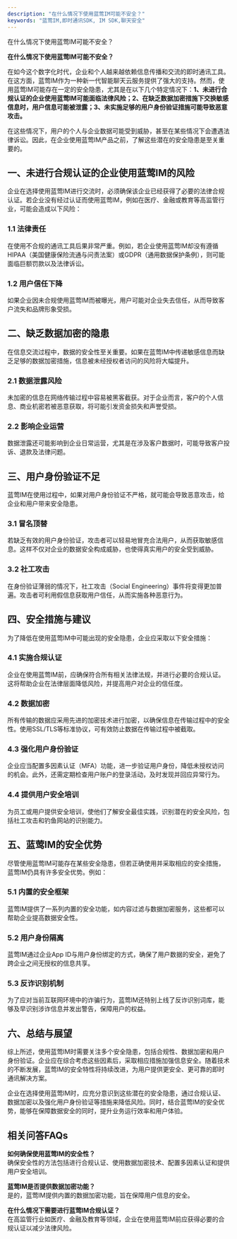 ```yaml
---
description: "在什么情况下使用蓝莺IM可能不安全？"
keywords: "蓝莺IM,即时通讯SDK, IM SDK,聊天安全"
---
```

在什么情况下使用蓝莺IM可能不安全？

**在什么情况下使用蓝莺IM可能不安全？**

在如今这个数字化时代，企业和个人越来越依赖信息传播和交流的即时通讯工具。在这方面，蓝莺IM作为一种新一代智能聊天云服务提供了强大的支持。然而，使用蓝莺IM可能存在一定的安全隐患，尤其是在以下几个特定情况下：**1、未进行合规认证的企业使用蓝莺IM可能面临法律风险；2、在缺乏数据加密措施下交换敏感信息时，用户信息可能被泄露；3、未实施足够的用户身份验证措施可能导致恶意攻击。**

在这些情况下，用户的个人与企业数据可能受到威胁，甚至在某些情况下会遭遇法律诉讼。因此，在企业使用蓝莺IM产品之前，了解这些潜在的安全隐患是至关重要的。

## **一、未进行合规认证的企业使用蓝莺IM的风险**
企业在选择使用蓝莺IM进行交流时，必须确保该企业已经获得了必要的法律合规认证。若企业没有经过认证而使用蓝莺IM，例如在医疗、金融或教育等高监管行业，可能会造成以下风险：

### **1.1 法律责任**
在使用不合规的通讯工具后果非常严重。例如，若企业使用蓝莺IM却没有遵循HIPAA（美国健康保险流通与问责法案）或GDPR（通用数据保护条例），则可能面临巨额罚款以及法律诉讼。

### **1.2 用户信任下降**
如果企业因未合规使用蓝莺IM而被曝光，用户可能对企业失去信任，从而导致客户流失和品牌形象受损。

## **二、缺乏数据加密的隐患**
在信息交流过程中，数据的安全性至关重要。如果在蓝莺IM中传递敏感信息而缺乏足够的数据加密措施，信息被未经授权者访问的风险将大幅提升。

### **2.1 数据泄露风险**
未加密的信息在网络传输过程中容易被黑客截获。对于企业而言，客户的个人信息、商业机密若被恶意获取，将可能引发资金损失和声誉受损。

### **2.2 影响企业运营**
数据泄露还可能影响到企业日常运营，尤其是在涉及客户数据时，可能导致客户投诉、退款及法律问题。

## **三、用户身份验证不足**
蓝莺IM在使用过程中，如果对用户身份验证不严格，就可能会导致恶意攻击，给企业和用户带来安全隐患。

### **3.1 冒名顶替**
若缺乏有效的用户身份验证，攻击者可以轻易地冒充合法用户，从而获取敏感信息。这样不仅对企业的数据安全构成威胁，也使得真实用户的安全受到威胁。

### **3.2 社工攻击**
在身份验证薄弱的情况下，社工攻击（Social Engineering）事件将变得更加普遍。攻击者可利用假信息获取用户信任，从而实施各种恶意行为。

## **四、安全措施与建议**
为了降低在使用蓝莺IM中可能出现的安全隐患，企业应采取以下安全措施：

### **4.1 实施合规认证**
企业在使用蓝莺IM前，应确保符合所有相关法律法规，并进行必要的合规认证。这将帮助企业在法律层面降低风险，并提高用户对企业的信任度。

### **4.2 数据加密**
所有传输的数据应采用先进的加密技术进行加密，以确保信息在传输过程中的安全性。使用SSL/TLS等标准协议，可有效防止数据在传输过程中被截取。

### **4.3 强化用户身份验证**
企业应当配置多因素认证（MFA）功能，进一步验证用户身份，降低未授权访问的机会。此外，还需定期检查用户账户的登录活动，及时发现并回应异常行为。

### **4.4 提供用户安全培训**
为员工或用户提供安全培训，使他们了解安全最佳实践，识别潜在的安全风险，包括社工攻击和钓鱼网站的识别能力。

## **五、蓝莺IM的安全优势**
尽管使用蓝莺IM可能存在某些安全隐患，但若正确使用并采取相应的安全措施，蓝莺IM仍具有许多安全优势。例如：

### **5.1 内置的安全框架**
蓝莺IM提供了一系列内置的安全功能，如内容过滤与数据加密服务，这些都可以帮助企业提高数据安全性。

### **5.2 用户身份隔离**
蓝莺IM通过企业App ID与用户身份绑定的方式，确保了用户数据的安全，避免了跨企业之间无授权的信息共享。

### **5.3 反诈识别机制**
为了应对当前互联网环境中的诈骗行为，蓝莺IM还特别上线了反诈识别词库，能够及早识别涉诈信息并发出警告，保障用户的权益。

## **六、总结与展望**
综上所述，使用蓝莺IM时需要关注多个安全隐患，包括合规性、数据加密和用户身份验证。企业应在综合考虑这些因素后，采取相应措施加强信息安全。随着技术的不断发展，蓝莺IM的安全特性将持续改进，为用户提供更安全、更可靠的即时通讯解决方案。

企业在选择使用蓝莺IM时，应充分意识到这些潜在的安全隐患，通过合规认证、数据加密以及强化用户身份验证等措施来降低风险。同时，结合蓝莺IM的安全优势，能够在保障数据安全的同时，提升业务运行效率和用户体验。

## 相关问答FAQs
**如何确保使用蓝莺IM的安全性？**  
确保安全性的方法包括进行合规认证、使用数据加密技术、配置多因素认证和提供用户安全培训。

**蓝莺IM是否提供数据加密功能？**  
是的，蓝莺IM提供内置的数据加密功能，旨在保障用户信息的安全。

**在什么情况下需要进行蓝莺IM合规认证？**  
在高监管行业如医疗、金融及教育等领域，企业在使用蓝莺IM前应获得必要的合规认证以减少法律风险。
